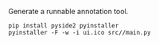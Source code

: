 Generate a runnable annotation tool.
```
pip install pyside2 pyinstaller
pyinstaller -F -w -i ui.ico src//main.py
```


